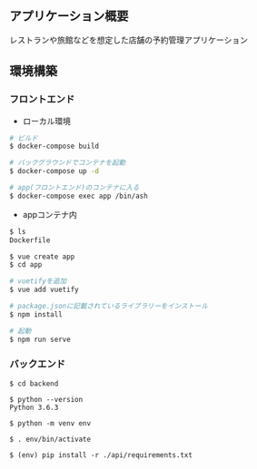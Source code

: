 ## アプリケーション概要
レストランや旅館などを想定した店舗の予約管理アプリケーション



## 環境構築

### フロントエンド
- ローカル環境
```bash
# ビルド
$ docker-compose build

# バックグラウンドでコンテナを起動
$ docker-compose up -d

# app(フロントエンド)のコンテナに入る
$ docker-compose exec app /bin/ash
```

- appコンテナ内
```bash
$ ls
Dockerfile

$ vue create app
$ cd app

# vuetifyを追加
$ vue add vuetify

# package.jsonに記載されているライブラリーをインストール
$ npm install

# 起動
$ npm run serve
```

### バックエンド

```
$ cd backend

$ python --version
Python 3.6.3

$ python -m venv env

$ . env/bin/activate

$ (env) pip install -r ./api/requirements.txt
```
